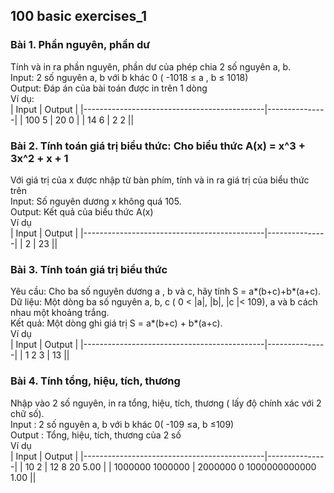 ## 100 basic exercises_1
### Bài 1. Phần nguyên, phần dư  
Tính và in ra phần nguyên, phần dư của phép chia 2 số nguyên a, b.  
Input: 2 số nguyên a, b với b khác 0 ( -1018 ≤ a , b ≤ 1018)  
Output: Đáp án của bài toán được in trên 1 dòng  
Ví dụ:  
| Input                        | Output         |
|---------------------------------------------|---------------|
|  100  5              | 20  0 |
|  14  6              | 2  2 ||
### Bài 2. Tính toán giá trị biểu thức: Cho biểu thức A(x) = x^3 + 3x^2 + x + 1  
Với giá trị của x được nhập từ bàn phím, tính và in ra giá trị của biểu thức trên  
Input: Số nguyên dương x không quá 105.   
Output: Kết quả của biểu thức A(x)   
Ví dụ  
| Input                        | Output         |
|---------------------------------------------|---------------|
|  2              | 23 ||
### Bài 3. Tính toán giá trị biểu thức   
Yêu cầu: Cho ba số nguyên dương a , b và c, hãy tính S = a*(b+c)+b*(a+c).  
Dữ liệu: Một dòng ba số nguyên a, b, c ( 0 < |a|, |b|, |c |< 109), a và b cách nhau một khoảng trắng.  
Kết quả: Một dòng ghi giá trị S = a*(b+c) + b*(a+c).   
Ví dụ  
| Input                        | Output         |
|---------------------------------------------|---------------|
|  1 2 3              | 13 ||
### Bài 4. Tính tổng, hiệu, tích, thương  
Nhập vào 2 số nguyên, in ra tổng, hiệu, tích, thương ( lấy độ chính xác với 2 chữ số).  
Input : 2 số nguyên a, b với b khác 0( -109 ≤a, b ≤109)  
Output : Tổng, hiệu, tích, thương của 2 số  
Ví dụ  
| Input                        | Output         |
|---------------------------------------------|---------------|
|  10 2              | 12 8 20 5.00 |
|  1000000 1000000              | 2000000 0 1000000000000 1.00 ||  

